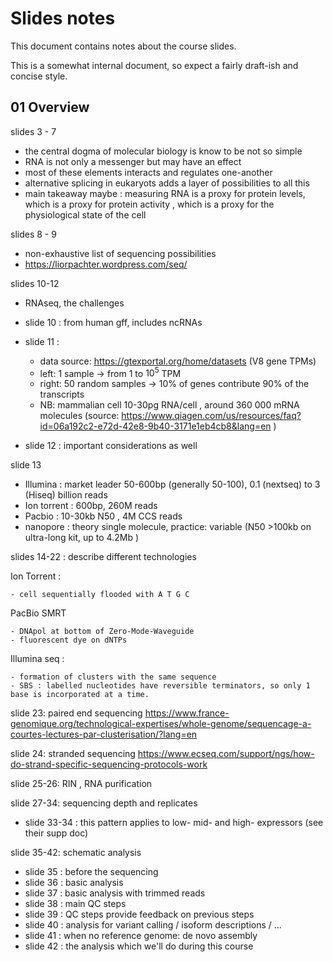 # Slides notes

This document contains notes about the course slides.

This is a somewhat internal document, so expect a fairly draft-ish and concise style.


## 01 Overview


slides 3 - 7

 * the central dogma of molecular biology is know to be not so simple
 * RNA is not only a messenger but may have an effect
 * most of these elements interacts and regulates one-another 
 * alternative splicing in eukaryots adds a layer of possibilities to all this
 * main takeaway maybe : measuring RNA is a proxy for protein levels, which is a proxy for protein activity , which is a proxy for the physiological state of the cell

slides 8 - 9

 * non-exhaustive list of sequencing possibilities 
 * https://liorpachter.wordpress.com/seq/

slides 10-12

 * RNAseq, the challenges
 * slide 10 : from human gff, includes ncRNAs
 * slide 11 : 
 	* data source: https://gtexportal.org/home/datasets (V8 gene TPMs)
 	* left: 1 sample -> from 1 to $10^5$ TPM 
 	* right: 50 random samples -> 10% of genes contribute 90% of the transcripts
 	* NB: mammalian cell 10-30pg RNA/cell , around 360 000 mRNA molecules (source: https://www.qiagen.com/us/resources/faq?id=06a192c2-e72d-42e8-9b40-3171e1eb4cb8&lang=en )

 * slide 12 : important considerations as well

slide 13

 * Illumina : market leader 50-600bp (generally 50-100), 0.1 (nextseq) to 3 (Hiseq) billion reads
 * Ion torrent : 600bp, 260M reads
 * Pacbio : 10-30kb N50 , 4M CCS reads 
 * nanopore : theory single molecule, practice: variable (N50 >100kb on ultra-long kit, up to 4.2Mb )

slides 14-22 : describe different technologies


Ion Torrent :

	- cell sequentially flooded with A T G C 

PacBio SMRT

	- DNApol at bottom of Zero-Mode-Waveguide 
	- fluorescent dye on dNTPs

Illumina seq :

	- formation of clusters with the same sequence 
	- SBS : labelled nucleotides have reversible terminators, so only 1 base is incorporated at a time.


slide 23: paired end sequencing https://www.france-genomique.org/technological-expertises/whole-genome/sequencage-a-courtes-lectures-par-clusterisation/?lang=en

slide 24: stranded sequencing https://www.ecseq.com/support/ngs/how-do-strand-specific-sequencing-protocols-work

slide 25-26: RIN , RNA purification

slide 27-34: sequencing depth and replicates

 * slide 33-34 : this pattern applies to low- mid- and high- expressors (see their supp doc)

slide 35-42: schematic analysis

 * slide 35 : before the sequencing
 * slide 36 : basic analysis
 * slide 37 : basic analysis with trimmed reads
 * slide 38 : main QC steps
 * slide 39 : QC steps provide feedback on previous steps
 * slide 40 : analysis for variant calling / isoform descriptions / ...
 * slide 41 : when no reference genome: de novo assembly
 * slide 42 : the analysis which we'll do during this course

